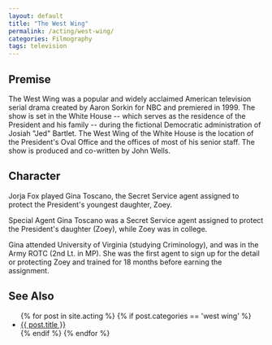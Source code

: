 ```yaml
---
layout: default
title: "The West Wing"
permalink: /acting/west-wing/
categories: Filmography
tags: television
---
```


## Premise

The West Wing was a popular and widely acclaimed American television serial drama created by Aaron Sorkin for NBC and premiered in 1999. The show is set in the White House -- which serves as the residence of the President and his family -- during the fictional Democratic administration of Josiah "Jed" Bartlet. The West Wing of the White House is the location of the President's Oval Office and the offices of most of his senior staff. The show is produced and co-written by John Wells. 

## Character

Jorja Fox played Gina Toscano, the Secret Service agent assigned to protect the President's youngest daughter, Zoey.

Special Agent Gina Toscano was a Secret Service agent assigned to protect the President's daughter (Zoey), while Zoey was in college.

Gina attended University of Virginia (studying Criminology), and was in the Army ROTC (2nd Lt. in MP). She was the first agent to sign up for the detail or protecting Zoey and trained for 18 months before earning the assignment.

## See Also

<ul>
	{% for post in site.acting %}
		{% if post.categories == 'west wing' %}
			<li><a href="{{ site.baseurl }}{{ post.url }}">{{ post.title }}</a></li>
		{% endif %}
	{% endfor %}
</ul>